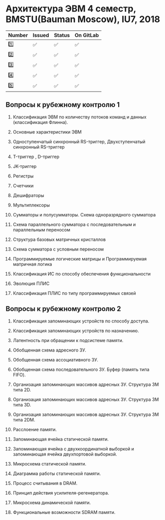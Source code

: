 <h1>Архитектура ЭВМ 4 семестр, BMSTU(Bauman Moscow), IU7, 2018</h1>

| Number | Issued | Status | On GitLab |
|------|---|------|----------|
| :one: | :white_check_mark: | :white_check_mark: | :white_check_mark: |
| :two: | :white_check_mark: | :white_check_mark: | :white_check_mark: |
| :three: | :white_check_mark: | :white_check_mark: | :white_check_mark: |
| :four: | :white_check_mark: | :white_check_mark: | :white_check_mark: |
| :five: | :white_check_mark: | :white_check_mark: |:white_check_mark: |

<h2>Вопросы к рубежному контролю 1</h2>

1. Классификация ЭВМ по количеству потоков команд и данных (классификация Флинна).

2. Основные характеристики ЭВМ

3. Одноступенчатый синхронный RS-триггер, Двухступенчатый синхронный RS-триггер

4. T-триггер , D-триггер

5. JK-триггер

6. Регистры

7. Счетчики

8. Дешифраторы

9. Мультиплексоры

10. Сумматоры и полусумматоры. Схема одноразрядного сумматора

11. Схема параллельного сумматора с последовательным и параллельным переносом

12. Структура базовых матричных кристаллов

13. Схема сумматора с условным переносом

14. Программируемые логические матрицы и Программируемая матричная логика

15. Классификация ИС по способу обеспечения функциональности

16. Эволюция ПЛИС

17. Классификация ПЛИС по типу программируемых связей

<h2>Вопросы к рубежному контролю 2</h2>

1. Классификация запоминающих устройств по способу доступа.

2. Классификация запоминающих устройств по назначению.

3. Латентность при обращении к подсистеме памяти.

4. Обобщенная схема адресного ЗУ.

5. Обобщенная схема ассоциативного ЗУ.

6. Обобщенная схема последовательного ЗУ. Буфер (память типа FIFO).

7. Организация запоминающих массивов адресных ЗУ. Структура ЗМ типа 2D. 

8. Организация запоминающих массивов адресных ЗУ. Структура ЗМ типа 3D.

9. Организация запоминающих массивов адресных ЗУ. Структура ЗМ типа 2DM. 

10. Расслоение памяти.

11. Запоминающая ячейка статической памяти.

12. Запоминающая ячейка с двухкоординатной выборкой и запоминающая ячейка двухпортовой выборкой.

13. Микросхема статической памяти.

14. Диаграмма работы статической памяти.

15. Процесс считывания в DRAM.

16. Принцип действия усилителя-регенератора.

17. Микросхема динамической памяти.

18. Функциональные возможности SDRAM памяти.

